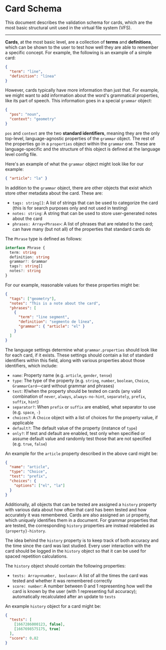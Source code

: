# Card Schema

This document describes the validation schema for cards, which are the most basic structural unit used in the virtual file system (VFS).

---

**Cards**, at the most basic level, are a collection of **terms** and **definitions**, which can be shown to the user to test how well they are able to remember a specific concept.
For example, the following is an example of a simple card:

```json
{
  "term": "line",
  "definition": "línea"
}
```

However, cards typically have more information than just that.
For example, we might want to add information about the word's grammatical properties, like its part of speech.
This information goes in a special `grammar` object:

```json
{
  "pos": "noun",
  "context": "geometry"
}
```

`pos` and `context` are the two **standard identifiers**, meaning they are the only top-level, language-agnostic properties of the `grammar` object.
The rest of the properties go in a `properties` object within the `grammar` one.
These are language-specific and the structure of this object is defined at the language level config file.

Here's an example of what the `grammar` object might look like for our example:

```json
{ "article": "la" }
```

In addition to the `grammar` object, there are other objects that exist which store other metadata about the card.
These are:

- `tags: string[]`: A list of strings that can be used to categorize the card (this is for search purposes only and not used in testing)
- `notes: string`: A string that can be used to store user-generated notes about the card
- `phrases: Array<Phrase>`: A list of phrases that are related to the card; can have many (but not all) of the properties that standard cards do

The `Phrase` type is defined as follows:

```ts
interface Phrase {
  term: string
  definition: string
  grammar?: Grammar
  tags?: string[]
  notes?: string
}
```

For our example, reasonable values for these properties might be:

```json
{
  "tags": ["geometry"],
  "notes": "This is a note about the card",
  "phrases": [
    {
      "term": "line segment",
      "definition": "segmento de línea",
      "grammar": { "article": "el" }
    }
  ]
}
```

The language settings determine what `grammar.properties` should look like for each card, if it exists.
These settings should contain a list of standard identifiers within this field, along with various properties about those identifiers, which include:

- `name`: Property name (e.g. `article`, `gender`, `tense`)
- `type`: The type of the property (e.g. `string`, `number`, `boolean`, `Choice`, `GrammarCard`―card without grammar and phrases)
- `test`: If/when the property should be tested on cards (any valid combination of `never`, `always`, `always-no-hint`, `separately`, `prefix`, `suffix`, `hint`)
- `separator?`: When `prefix` or `suffix` are enabled, what separator to use (e.g. `space`, `-`)
- `choices?`: A `Choice` object with a list of choices for the property value, if applicable
- `default?`: The default value of the property (instance of `type`)
- `only?`: If test and default are enabled, test only when specified or assume default value and randomly test those that are not specified (e.g. `true`, `false`)

An example for the `article` property described in the above card might be:

```json
{
  "name": "article",
  "type": "Choice",
  "test": "prefix",
  "choices": {
    "options": ["el", "la"]
  }
}
```

Additionally, all objects that can be tested are assigned a `history` property with various data about how often that card has been tested and how accurately it was remembered.
Cards are also assigned an `id` property, which uniquely identifies them in a document.
For grammar properties that are tested, the corresponding `history` properties are instead relabeled as `{property}-history`.

The idea behind the `history` property is to keep track of both accuracy and the time since the card was last studied.
Every user interaction with the card should be logged in the `history` object so that it can be used for spaced repetition calculations.

The `history` object should contain the following properties:

- `tests: Array<number, boolean>`: A list of all the times the card was tested and whether it was remembered correctly
- `score: number`: A number between 0 and 1 representing how well the card is known by the user (with 1 representing full accuracy); automatically recalculated after an update to `tests`

An example `history` object for a card might be:

```json
{
  "tests": [
    [1667286000123, false],
    [1667698575175, true]
  ],
  "score": 0.82
}
```
